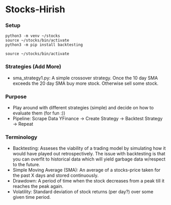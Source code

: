 # Stocks-Hirish
### Setup

```
python3 -m venv ~/stocks 
source ~/stocks/bin/activate
python3 -m pip install backtesting
```

```
source ~/stocks/bin/activate
```




### Strategies (Add More)
- sma_strategy1.py: A simple crossover strategy. Once the 10 day SMA exceeds the 20 day SMA buy more stock. Otherwise sell some stock.

### Purpose
- Play around with different strategies (simple) and decide on how to evaluate them (for fun :))
- Pipeline: Scrape Data YFinance -> Create Strategy -> Backtest Strategy -> Repeat
 
### Terminology
- Backtesting: Asseses the viability of a trading model by simulating how it would have played out retrospectively.
The issue with backtesting is that you can overfit to historical data which will yield garbage data w/respect to the future. 
- Simple Moving Average (SMA): An average of a stocks-price taken for the past X days and stored continuously.
- Drawdown: A period of time when the stock decreases from a peak till it reaches the peak again. 
- Volatility: Standard deviation of stock returns (per day?) over some given time period.



